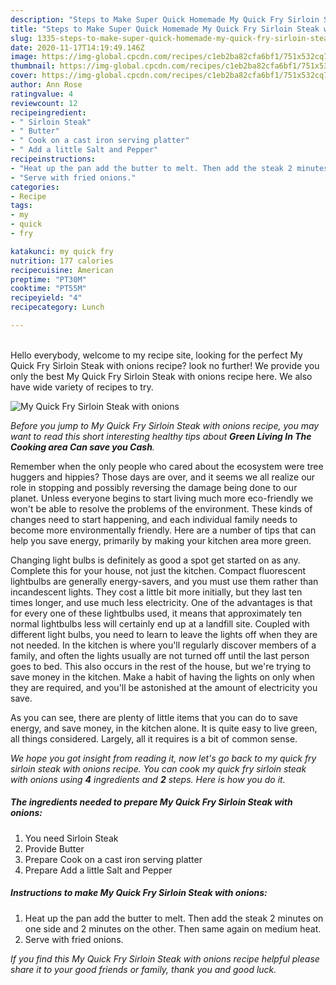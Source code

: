 ```yaml
---
description: "Steps to Make Super Quick Homemade My Quick Fry Sirloin Steak with onions"
title: "Steps to Make Super Quick Homemade My Quick Fry Sirloin Steak with onions"
slug: 1335-steps-to-make-super-quick-homemade-my-quick-fry-sirloin-steak-with-onions
date: 2020-11-17T14:19:49.146Z
image: https://img-global.cpcdn.com/recipes/c1eb2ba82cfa6bf1/751x532cq70/my-quick-fry-sirloin-steak-with-onions-recipe-main-photo.jpg
thumbnail: https://img-global.cpcdn.com/recipes/c1eb2ba82cfa6bf1/751x532cq70/my-quick-fry-sirloin-steak-with-onions-recipe-main-photo.jpg
cover: https://img-global.cpcdn.com/recipes/c1eb2ba82cfa6bf1/751x532cq70/my-quick-fry-sirloin-steak-with-onions-recipe-main-photo.jpg
author: Ann Rose
ratingvalue: 4
reviewcount: 12
recipeingredient:
- " Sirloin Steak"
- " Butter"
- " Cook on a cast iron serving platter"
- " Add a little Salt and Pepper"
recipeinstructions:
- "Heat up the pan add the butter to melt. Then add the steak 2 minutes on one side and 2 minutes on the other. Then same again on medium heat."
- "Serve with fried onions."
categories:
- Recipe
tags:
- my
- quick
- fry

katakunci: my quick fry 
nutrition: 177 calories
recipecuisine: American
preptime: "PT30M"
cooktime: "PT55M"
recipeyield: "4"
recipecategory: Lunch

---
```

<br>
Hello everybody, welcome to my recipe site, looking for the perfect My Quick Fry Sirloin Steak with onions recipe? look no further! We provide you only the best My Quick Fry Sirloin Steak with onions recipe here. We also have wide variety of recipes to try.
<br>


![My Quick Fry Sirloin Steak with onions](https://img-global.cpcdn.com/recipes/c1eb2ba82cfa6bf1/751x532cq70/my-quick-fry-sirloin-steak-with-onions-recipe-main-photo.jpg)

<i>Before you jump to My Quick Fry Sirloin Steak with onions recipe, you may want to read this short interesting healthy tips about 
<strong>Green Living In The Cooking area Can save you Cash</strong>.</i>
</br>

Remember when the only people who cared about the ecosystem were tree huggers and hippies? Those days are over, and it seems we all realize our role in stopping and possibly reversing the damage being done to our planet. Unless everyone begins to start living much more eco-friendly we won't be able to resolve the problems of the environment. These kinds of changes need to start happening, and each individual family needs to become more environmentally friendly. Here are a number of tips that can help you save energy, primarily by making your kitchen area more green.

Changing light bulbs is definitely as good a spot get started on as any. Complete this for your house, not just the kitchen. Compact fluorescent lightbulbs are generally energy-savers, and you must use them rather than incandescent lights. They cost a little bit more initially, but they last ten times longer, and use much less electricity. One of the advantages is that for every one of these lightbulbs used, it means that approximately ten normal lightbulbs less will certainly end up at a landfill site. Coupled with different light bulbs, you need to learn to leave the lights off when they are not needed. In the kitchen is where you'll regularly discover members of a family, and often the lights usually are not turned off until the last person goes to bed. This also occurs in the rest of the house, but we're trying to save money in the kitchen. Make a habit of having the lights on only when they are required, and you'll be astonished at the amount of electricity you save.

As you can see, there are plenty of little items that you can do to save energy, and save money, in the kitchen alone. It is quite easy to live green, all things considered. Largely, all it requires is a bit of common sense.


<i>We hope you got insight from reading it, now let's go back to my quick fry sirloin steak with onions recipe. You can cook my quick fry sirloin steak with onions using <strong>4</strong> ingredients and <strong>2</strong> steps. Here is how you do it.
</i>

##### The ingredients needed to prepare My Quick Fry Sirloin Steak with onions:

1. You need  Sirloin Steak
1. Provide  Butter
1. Prepare  Cook on a cast iron serving platter
1. Prepare  Add a little Salt and Pepper


##### Instructions to make My Quick Fry Sirloin Steak with onions:

1. Heat up the pan add the butter to melt. Then add the steak 2 minutes on one side and 2 minutes on the other. Then same again on medium heat.
1. Serve with fried onions.


<i>If you find this My Quick Fry Sirloin Steak with onions recipe helpful please share it to your good friends or family, thank you and good luck.</i>
